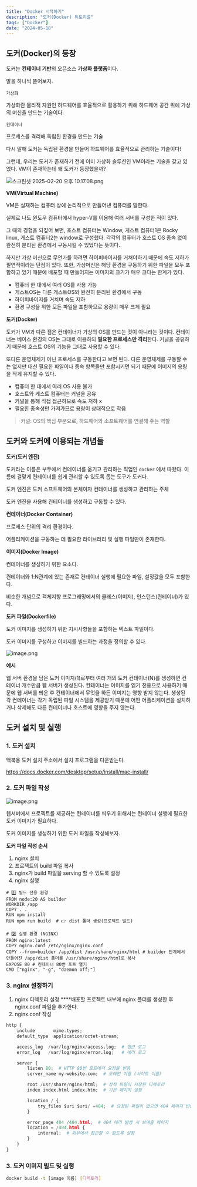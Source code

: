 ```yaml
---
title: "Docker 시작하기"
description: "도커(Docker) 튜토리얼"
tags: ["Docker"]
date: "2024-05-18"
---
```


## 도커(Docker)의 등장

도커는 **컨테이너 기반**의 오픈소스 **가상화 플랫폼**이다.

말을 하나씩 뜯어보자.

`가상화`

가상화란 물리적 자원인 하드웨어를 효율적으로 활용하기 위해 하드웨어 공간 위에 가상의 머신을 만드는 기술이다.

`컨테이너`

프로세스를 격리해 독립된 환경을 만드는 기술

다시 말해 도커는 독립된 환경을 만들어 하드웨어를 효율적으로 관리하는 기술이다!

그런데, 우리는 도커가 존재하기 전에 이미 가상화 솔루션인 VM이라는 기술을 갖고 있었다. VM이 존재하는데 왜 도커가 등장했을까?

![스크린샷 2025-02-20 오후 10.17.08.png](attachment:7f29982f-31f1-49b0-9473-b287f49944d1:스크린샷_2025-02-20_오후_10.17.08.png)

**VM(Virtual Machine)**

VM은 실재하는 컴퓨터 상에 논리적으로 만들어낸 컴퓨터를 말한다.

실제로 나도 윈도우 컴퓨터에서 hyper-V를 이용해 여러 서버를 구성한 적이 있다.

그 때의 경험을 되짚어 보면, 호스트 컴퓨터는 Window, 게스트 컴퓨터1은 Rocky linux, 게스트 컴퓨터2는 window로 구성했다. 각각의 컴퓨터가 호스트 OS 종속 없이 완전히 분리된 환경에서 구동시킬 수 있었다는 뜻이다.

하지만 가상 머신으로 무언가를 하려면 하이퍼바이저를 거쳐야하기 때문에 속도 저하가 필연적이라는 단점이 있다. 또한, 가상머신은 해당 환경을 구동하기 위한 파일을 모두 포함하고 있기 때문에 배포할 때 만들어지는 이미지의 크기가 매우 크다는 한계가 있다.

- 컴퓨터 한 대에서 여러 OS를 사용 가능
- 게스트OS는 다른 게스트OS와 완전히 분리된 환경에서 구동
- 하이퍼바이저를 거치며 속도 저하
- 환경 구성을 위한 모든 파일을 포함하므로 용량이 매우 크게 필요

**도커(Docker)**

도커가 VM과 다른 점은 컨테이너가 가상의 OS를 만드는 것이 아니라는 것이다. 컨테이너는 베이스 환경의 OS는 그대로 이용하되 **필요한 프로세스만 격리**한다. 커널을 공유하기 때문에 호스트 OS의 기능을 그대로 사용할 수 있다.

또다른 운영체제가 아닌 프로세스를 구동한다고 보면 된다. 다른 운영체제를 구동할 수는 없지만 대신 필요한 파일이나 종속 항목들만 포함시키면 되기 때문에 이미지의 용량을 작게 유지할 수 있다.

- 컴퓨터 한 대에서 여러 OS 사용 불가
- 호스트와 게스트 컴퓨터는 커널을 공유
- 커널을 통해 직접 접근하므로 속도 저하 x
- 필요한 종속성만 가져가므로 용량이 상대적으로 작음

> 커널: OS의 핵심 부분으로, 하드웨어와 소프트웨어를 연결해 주는 역할

## 도커와 도커에 이용되는 개념들

**도커(도커 엔진)**

도커라는 이름은 부두에서 컨테이너를 옮기고 관리하는 직업인 `docker` 에서 따왔다. 이름에 걸맞게 컨테이너를 쉽게 관리할 수 있도록 돕는 도구가 도커다.

도커 엔진은 도커 소프트웨어의 본체이자 컨테이너를 생성하고 관리하는 주체

도커 엔진을 사용해 컨테이너를 생성하고 구동할 수 있다.

**컨테이너(Docker Container)**

프로세스 단위의 격리 환경이다.

어플리케이션을 구동하는 데 필요한 라이브러리 및 실행 파일만이 존재한다.

**이미지(Docker Image)**

컨테이너를 생성하기 위한 요소다.

컨테이너와 1:N관계에 있는 존재로 컨테이너 실행에 필요한 파일, 설정값을 모두 포함한다.

비슷한 개념으로 객체지향 프로그래밍에서의 클래스(이미지), 인스턴스(컨테이너)가 있다.

**도커 파일(Dockerfile)**

도커 이미지를 생성하기 위한 지시사항들을 포함하는 텍스트 파일이다.

도커 이미지를 구성하고 이미지를 빌드하는 과정을 정의할 수 있다.

![image.png](attachment:9687ea5b-cd42-44e8-be32-2ce08283e6a6:image.png)

**예시**

웹 서버 환경을 담은 도커 이미지(1)로부터 여러 개의 도커 컨테이너(N)를 생성하면 컨테이너 개수만큼 웹 서버가 생성된다. 컨테이너는 이미지를 읽기 전용으로 사용하기 때문에 웹 서버를 띄운 후 컨테이너에서 무엇을 하든 이미지는 영향 받지 않는다. 생성된 각 컨테이너는 각기 독립된 파일 시스템을 제공받기 때문에 어떤 어플리케이션을 설치하거나 삭제해도 다른 컨테이너나 호스트에 영향을 주지 않는다.

## 도커 설치 및 실행

### **1. 도커 설치**

맥북용 도커 설치 주소에서 설치 프로그램을 다운받는다.

https://docs.docker.com/desktop/setup/install/mac-install/

### 2. 도커 파일 작성

![image.png](attachment:848af69c-7b91-4571-b10c-dd2aa8a2990d:image.png)

웹서버에서 프로젝트를 제공하는 컨테이너를 띄우기 위해서는 컨테이너 실행에 필요한 도커 이미지가 필요하다.

도커 이미지를 생성하기 위한 도커 파일을 작성해보자.

**도커 파일 작성 순서**

1. nginx 설치
2. 프로젝트의 build 파일 복사
3. nginx가 build 파일을 serving 할 수 있도록 설정
4. nginx 실행

```docker
# 1️⃣ 빌드 전용 환경
FROM node:20 AS builder
WORKDIR /app
COPY . .
RUN npm install
RUN npm run build  # 👉 dist 폴더 생성(프로젝트 빌드)

# 2️⃣ 실행 환경 (NGINX)
FROM nginx:latest
COPY nginx.conf /etc/nginx/nginx.conf
COPY --from=builder /app/dist /usr/share/nginx/html # builder 단계에서 만들어진 /app/dist 폴더를 /usr/share/nginx/html로 복사
EXPOSE 80 # 컨테이너 80번 포트 열기
CMD ["nginx", "-g", "daemon off;"]
```

### 3. nginx 설정하기

1. nginx 디렉토리 설정
   \*\*\*\*배포할 프로젝트 내부에 nginx 폴더를 생성한 후 nginx.conf 파일을 추가한다.
2. nginx.conf 작성

```python
http {
    include       mime.types;
    default_type  application/octet-stream;

    access_log  /var/log/nginx/access.log;  # 접근 로그
    error_log   /var/log/nginx/error.log;   # 에러 로그

    server {
        listen 80;  # HTTP 80번 포트에서 요청을 받음
        server_name my-website.com;  # 도메인 이름 (사이트 이름)

        root /usr/share/nginx/html;  # 정적 파일이 저장된 디렉토리
        index index.html index.htm;  # 기본 페이지 설정

        location / {
            try_files $uri $uri/ =404;  # 요청된 파일이 없으면 404 페이지 반환
        }

        error_page 404 /404.html;  # 404 에러 발생 시 보여줄 페이지
        location = /404.html {
            internal;  # 외부에서 접근할 수 없도록 설정
        }
    }
}

```

### 3. 도커 이미지 빌드 및 실행

```bash
docker build -t [image 이름] [디렉토리]
```
